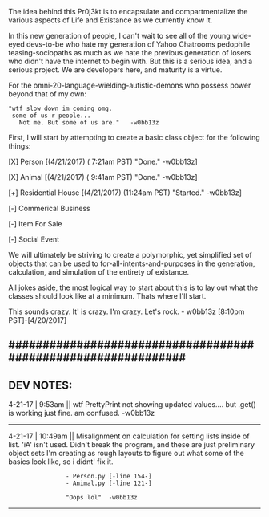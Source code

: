 The idea behind this Pr0j3kt is to encapsulate and compartmentalize
the various aspects of Life and Existance as we currently know it.

In this new generation of people, I can't wait to see all of the young
wide-eyed devs-to-be who hate my generation of Yahoo Chatrooms pedophile
teasing-sociopaths as much as we hate the previous generation of losers
who didn't have the internet to begin with. But this is a serious idea,
and a serious project. We are developers here, and maturity is a virtue.

For the omni-20-language-wielding-autistic-demons who possess power beyond
that of my own:

    "wtf slow down im coming omg.
     some of us r people...
       Not me. But some of us are."   -w0bb13z

First, I will start by attempting to create a basic class object for
the following things:

  [X] Person              [(4/21/2017) ( 7:21am PST) "Done."    -w0bb13z]
  
  [X] Animal              [(4/21/2017) ( 9:41am PST) "Done."    -w0bb13z]
  
  [+] Residential House   [(4/21/2017) (11:24am PST) "Started." -w0bb13z]
  
  [-] Commerical Business
  
  [-] Item For Sale
  
  [-] Social Event

We will ultimately be striving to create a polymorphic, yet simplified
set of objects that can be used to for-all-intents-and-purposes in the
generation, calculation, and simulation of the entirety of existance.

All jokes aside, the most logical way to start about this is to lay out
what the classes should look like at a minimum. Thats where I'll start.

This sounds crazy. It' is crazy. I'm crazy. Let's rock.
                                       - w0bb13z [8:10pm PST]-[4/20/2017]
                                       
##############################################################
--------------------------------------------------------------------------
DEV NOTES:
--------------------------------------------------------------------------

4-21-17 | 9:53am || wtf PrettyPrint not showing updated values....
                   but .get() is working just fine. am confused.
                                                -w0bb13z

--------------------------------------------------------------------------

4-21-17 | 10:49am || Misalignment on calculation for setting lists
                    inside of list. 'iA' isn't used. Didn't break the
                    program, and these are just preliminary object sets
                    I'm creating as rough layouts to figure out what
                    some of the basics look like, so i didnt' fix it.

                    - Person.py [-line 154-]
                    - Animal.py [-line 121-]

                    "Oops lol"  -w0bb13z
--------------------------------------------------------------------------
